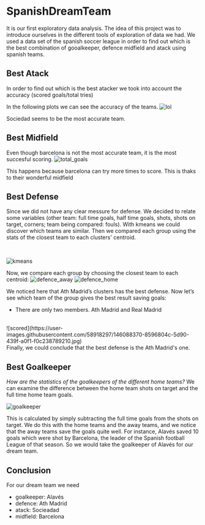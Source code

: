 # SpanishDreamTeam
It is our first exploratory data analysis. The idea of this project was to introduce ourselves in the different tools of exploration of data we had.
We used a data set of the spanish soccer league in order to find out which is the best combination of gooalkeeper, defence midfield and atack using spanish teams.



## Best Atack
In order to find out which is the best atacker we took into account the accuracy (scored goals/total tries)

In the following plots we can see the accuracy of the teams.
![lol](https://user-images.githubusercontent.com/58918297/146089472-3812099f-34fc-442b-a9da-77f0ada90686.png)


Sociedad seems to be the most accurate team.

## Best Midfield
Even though barcelona is not the most accurate team, it is the most succesful scoring.
![total_goals](https://user-images.githubusercontent.com/58918297/146085643-f3e17fee-93be-4f73-8913-a56bb490fbcc.png)

This happens because barcelona can try more times to score. This is thaks to their wonderful midfield

## Best Defense
Since we did not have any clear messure for defense. We decided to relate some variables (other team: full time goals, half time goals, shots, shots on target, corners; team being compared: fouls).  With kmeans we could discover which teams are similar. Then we compared each group using the stats of the closest team to each clusters' centroid.

<br>

![kmeans](https://user-images.githubusercontent.com/58918297/146087767-e83c45f6-b0d8-4d12-9148-8f253ea2dd25.png)

Now, we compare each group by choosing the closest team to each centroid:
![defence_away](https://user-images.githubusercontent.com/58918297/146088172-921327e8-16c4-45b7-9810-0c0a681ff3da.png)
![defence_home](https://user-images.githubusercontent.com/58918297/146088176-05932485-2969-45a5-afd4-d656177e3904.png)

We noticed here that Ath Madrid’s clusters has the best defense. Now let’s see which team of the group gives the best result saving goals:
* There are only two members. Ath Madrid and Real Madrid
<br>
![scored](https://user-images.githubusercontent.com/58918297/146088370-8596804c-5d90-439f-a0f1-f0c238789210.jpg)

<br>
Finally, we could conclude that the best defense is the Ath Madrid's one.

## Best Goalkeeper
*How are the statistics of the goalkeepers of the different home teams?*
We can examine the difference between the home team shots on target and the full time home team goals. 

![goalkeeper](https://user-images.githubusercontent.com/58918297/146089672-3dfc81eb-916c-4370-b428-8b59fc48868e.png)

This is calculated by simply subtracting the full time goals from the shots on target. We do this with the home teams and the away teams, and we notice that the away teams save the goals quite well. For instance, Alavés saved 10 goals which were shot by Barcelona, the leader of the Spanish football League of that season. So we would take the goalkeeper of Alavés for our dream team. 

## Conclusion
For our dream team we need
* goalkeeper: Alavés
* defence: Ath Madrid
* atack: Socieadad
* midfield: Barcelona
